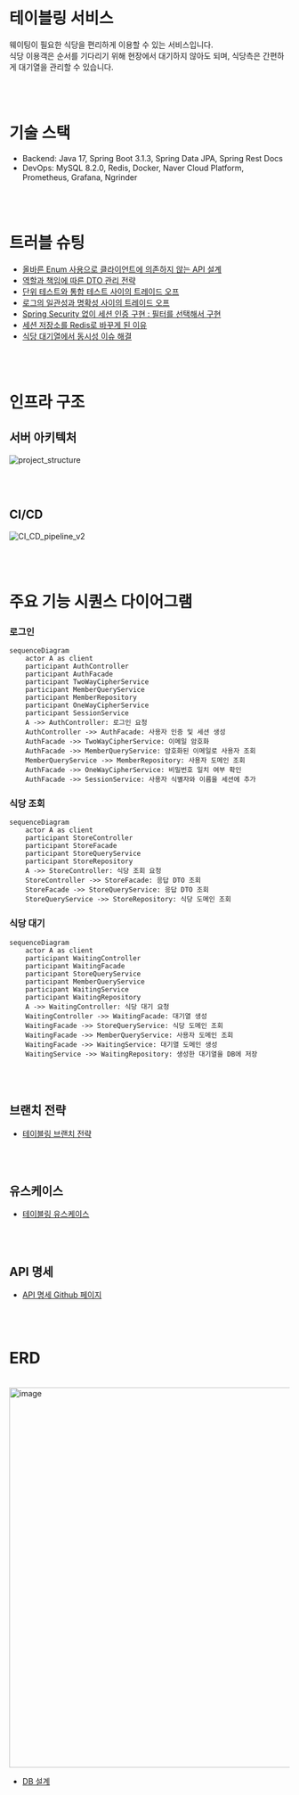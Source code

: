 # 테이블링 서비스

웨이팅이 필요한 식당을 편리하게 이용할 수 있는 서비스입니다.<br>
식당 이용객은 순서를 기다리기 위해 현장에서 대기하지 않아도 되며, 식당측은 간편하게 대기열을 관리할 수 있습니다.

<br>
<br>

# 기술 스택

* Backend: Java 17, Spring Boot 3.1.3, Spring Data JPA, Spring Rest Docs
* DevOps: MySQL 8.2.0, Redis, Docker, Naver Cloud Platform, Prometheus, Grafana, Ngrinder

<br>
<br>

# 트러블 슈팅

* [올바른 Enum 사용으로 클라이언트에 의존하지 않는 API 설계](https://github.com/f-lab-edu/tabling/wiki/%ED%8A%B8%EB%A0%88%EC%9D%B4%EB%93%9C-%EC%98%A4%ED%94%84-%EB%B0%8F-%EA%B3%A0%EC%B0%B0#%EC%98%AC%EB%B0%94%EB%A5%B8-enum-%EC%82%AC%EC%9A%A9%EC%9C%BC%EB%A1%9C-%ED%81%B4%EB%9D%BC%EC%9D%B4%EC%96%B8%ED%8A%B8%EC%97%90-%EC%9D%98%EC%A1%B4%ED%95%98%EC%A7%80-%EC%95%8A%EB%8A%94-api-%EC%84%A4%EA%B3%84)
* [역할과 책임에 따른 DTO 관리 전략](https://github.com/f-lab-edu/tabling/wiki/%ED%8A%B8%EB%A0%88%EC%9D%B4%EB%93%9C-%EC%98%A4%ED%94%84-%EB%B0%8F-%EA%B3%A0%EC%B0%B0#%EC%97%AD%ED%95%A0%EA%B3%BC-%EC%B1%85%EC%9E%84%EC%97%90-%EB%94%B0%EB%A5%B8-dto-%EA%B4%80%EB%A6%AC-%EC%A0%84%EB%9E%B5)
* [단위 테스트와 통합 테스트 사이의 트레이드 오프](https://github.com/f-lab-edu/tabling/wiki/%ED%8A%B8%EB%A0%88%EC%9D%B4%EB%93%9C-%EC%98%A4%ED%94%84-%EB%B0%8F-%EA%B3%A0%EC%B0%B0#%EB%8B%A8%EC%9C%84-%ED%85%8C%EC%8A%A4%ED%8A%B8%EC%99%80-%ED%86%B5%ED%95%A9-%ED%85%8C%EC%8A%A4%ED%8A%B8-%EC%82%AC%EC%9D%B4%EC%9D%98-%ED%8A%B8%EB%A0%88%EC%9D%B4%EB%93%9C-%EC%98%A4%ED%94%84)
* [로그의 일관성과 명확성 사이의 트레이드 오프](https://github.com/f-lab-edu/tabling/wiki/%ED%8A%B8%EB%A0%88%EC%9D%B4%EB%93%9C-%EC%98%A4%ED%94%84-%EB%B0%8F-%EA%B3%A0%EC%B0%B0#%EB%A1%9C%EA%B7%B8%EC%9D%98-%EC%9D%BC%EA%B4%80%EC%84%B1%EA%B3%BC-%EB%AA%85%ED%99%95%EC%84%B1-%EC%82%AC%EC%9D%B4%EC%9D%98-%ED%8A%B8%EB%A0%88%EC%9D%B4%EB%93%9C-%EC%98%A4%ED%94%84)
* [Spring Security 없이 세션 인증 구현 : 필터를 선택해서 구현](https://github.com/f-lab-edu/tabling/wiki/%ED%8A%B8%EB%A0%88%EC%9D%B4%EB%93%9C-%EC%98%A4%ED%94%84-%EB%B0%8F-%EA%B3%A0%EC%B0%B0#spring-security-%EC%97%86%EC%9D%B4-%EC%84%B8%EC%85%98-%EC%9D%B8%EC%A6%9D-%EA%B5%AC%ED%98%84--%ED%95%84%ED%84%B0%EB%A5%BC-%EC%84%A0%ED%83%9D%ED%95%B4%EC%84%9C-%EA%B5%AC%ED%98%84)
* [세션 저장소를 Redis로 바꾸게 된 이유](https://github.com/f-lab-edu/tabling/wiki/%ED%8A%B8%EB%A0%88%EC%9D%B4%EB%93%9C-%EC%98%A4%ED%94%84-%EB%B0%8F-%EA%B3%A0%EC%B0%B0#%EC%84%B8%EC%85%98-%EC%A0%80%EC%9E%A5%EC%86%8C%EB%A5%BC-redis%EB%A1%9C-%EB%B0%94%EA%BE%B8%EA%B2%8C-%EB%90%9C-%EC%9D%B4%EC%9C%A0)
* [식당 대기열에서 동시성 이슈 해결](https://github.com/f-lab-edu/tabling/wiki/%ED%8A%B8%EB%A0%88%EC%9D%B4%EB%93%9C-%EC%98%A4%ED%94%84-%EB%B0%8F-%EA%B3%A0%EC%B0%B0#%EC%8B%9D%EB%8B%B9-%EB%8C%80%EA%B8%B0%EC%97%B4%EC%97%90%EC%84%9C-%EB%8F%99%EC%8B%9C%EC%84%B1-%EC%9D%B4%EC%8A%88-%ED%95%B4%EA%B2%B0)

<br>
<br>

# 인프라 구조

## 서버 아키텍처

![project_structure](https://github.com/f-lab-edu/tabling/assets/118912510/e372f8be-099f-4f53-a91e-dbbf1dbcaa77)

<br>
<br>

## CI/CD

![CI_CD_pipeline_v2](https://github.com/f-lab-edu/tabling/assets/118912510/d970452c-76b3-4756-b760-0998707827fe)

<br>
<br>

# 주요 기능 시퀀스 다이어그램

### 로그인

```mermaid
sequenceDiagram
    actor A as client
    participant AuthController
    participant AuthFacade
    participant TwoWayCipherService
    participant MemberQueryService
    participant MemberRepository
    participant OneWayCipherService
    participant SessionService
    A ->> AuthController: 로그인 요청
    AuthController ->> AuthFacade: 사용자 인증 및 세션 생성
    AuthFacade ->> TwoWayCipherService: 이메일 암호화
    AuthFacade ->> MemberQueryService: 암호화된 이메일로 사용자 조회
    MemberQueryService ->> MemberRepository: 사용자 도메인 조회
    AuthFacade ->> OneWayCipherService: 비밀번호 일치 여부 확인
    AuthFacade ->> SessionService: 사용자 식별자와 이름을 세션에 추가
```

### 식당 조회

```mermaid
sequenceDiagram
    actor A as client
    participant StoreController
    participant StoreFacade
    participant StoreQueryService
    participant StoreRepository
    A ->> StoreController: 식당 조회 요청
    StoreController ->> StoreFacade: 응답 DTO 조회
    StoreFacade ->> StoreQueryService: 응답 DTO 조회
    StoreQueryService ->> StoreRepository: 식당 도메인 조회
```

### 식당 대기

```mermaid
sequenceDiagram
    actor A as client
    participant WaitingController
    participant WaitingFacade
    participant StoreQueryService
    participant MemberQueryService
    participant WaitingService
    participant WaitingRepository
    A ->> WaitingController: 식당 대기 요청
    WaitingController ->> WaitingFacade: 대기열 생성
    WaitingFacade ->> StoreQueryService: 식당 도메인 조회
    WaitingFacade ->> MemberQueryService: 사용자 도메인 조회
    WaitingFacade ->> WaitingService: 대기열 도메인 생성
    WaitingService ->> WaitingRepository: 생성한 대기열을 DB에 저장
```

<br>
<br>

## 브랜치 전략

* [테이블링 브랜치 전략](https://github.com/f-lab-edu/tabling/wiki/%EB%B8%8C%EB%9E%9C%EC%B9%98-%EC%A0%84%EB%9E%B5)

<br>
<br>

## 유스케이스

* [테이블링 유스케이스](https://github.com/f-lab-edu/tabling/wiki/%EC%9C%A0%EC%8A%A4-%EC%BC%80%EC%9D%B4%EC%8A%A4)

<br>
<br>

## API 명세

* [API 명세 Github 페이지](https://f-lab-edu.github.io/tabling/)

<br>
<br>

# ERD

<br>
<img width="682" alt="image" src="https://github.com/f-lab-edu/tabling/assets/106499310/d9c16404-d04c-47ed-8f54-cfa4d4804736">
<br>

* [DB 설계](https://github.com/f-lab-edu/tabling/wiki/DB-%EC%84%A4%EA%B3%84#datetime-vs-timestamp)

<br>
<br>


